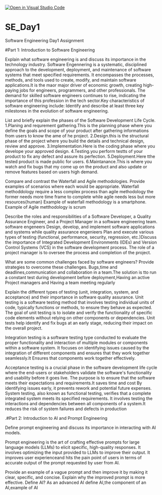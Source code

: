 [![Open in Visual Studio Code](https://classroom.github.com/assets/open-in-vscode-2e0aaae1b6195c2367325f4f02e2d04e9abb55f0b24a779b69b11b9e10269abc.svg)](https://classroom.github.com/online_ide?assignment_repo_id=15575392&assignment_repo_type=AssignmentRepo)
# SE_Day1
Software Engineering Day1 Assignment

#Part 1: Introduction to Software Engineering

Explain what software engineering is and discuss its importance in the technology industry.
Software Engennering is a systematic, disciplined approach to the development, deployment, and maintenance of software systems that meet specified requirements. It encompasses the processes, methods, and tools used to create, modify, and maintain software applications.It is the maor major driver of economic growth, creating high-paying jobs for engineers, programmers, and other professionals. The demand for skilled software engineers continues to rise, indicating the importance of this profession in the tech sector.Key characteristics of software engineering include:
Identify and describe at least three key milestones in the evolution of software engineering.


List and briefly explain the phases of the Software Development Life Cycle.
1.Planing and requrement gathering.This is the planning phase where you define the goals and scope of your product after gathering informations from users to know the ame of he project.
2.Design.this is the structural phase of the project where you build the details and technical design, review and approve.
3.Implementation.Here is the coding phase where you develope your approved design.
4.Testing.you perform testts of your product to fix any defect and assure its perfection.
5.Deployment.Here tthe tested product is made public for users.
6.Maintanance.This is where you watch and fix bugs that my come up on the product and also update or remove features based on users high demand.

Compare and contrast the Waterfall and Agile methodologies. Provide examples of scenarios where each would be appropriate.
Waterfall methoddology require a less complex process than agile methodology the former needs more time frame to complete while agile needs less but more resources{human}
Example of waterfall methodology is a smartphone.
Example of Agile metthodology is scrum

Describe the roles and responsibilities of a Software Developer, a Quality Assurance Engineer, and a Project Manager in a software engineering team.
software engeneers Design, develop, and implement software applications and systems
while quality assurance engenieers  Plan and execute various types of testing (functional, performance, security, regression, etc.)Discuss the importance of Integrated Development Environments (IDEs) and Version Control Systems (VCS) in the software development process.
The role of a project manager is to oversee the process and completion of the project.


What are some common challenges faced by software engineers? Provide strategies to overcome these challenges.
Bugs,time and deadlines,communication and collaboration in a team.The solution is tto run a constant test during development before deployment,Having an active Project managers and Having a team meeting regularly

Explain the different types of testing (unit, integration, system, and acceptance) and their importance in software quality assurance.
Unit testing is a software testing method that involves testing individual units of code, typically functions or methods, to ensure they behave as expected. The goal of unit testing is to isolate and verify the functionality of specific code elements without relying on other components or dependencies. Unit tests help identify and fix bugs at an early stage, reducing their impact on the overall project.

Integration testing is a software testing type conducted to evaluate the proper functionality and interaction of multiple modules or components within a software system. It focuses on identifying issues caused by the integration of different components and ensures that they work together seamlessly.It  Ensures that components work together effectively.

Acceptance testing is a crucial phase in the software development life cycle where the end-users or stakeholders validate the software's functionality and usability before it goes live. The purpose is to ensure that the software meets their expectations and requirements.It saves time and cost  By identifying issues early, it prevents rework and potential future expenses.
System testing, also known as functional testing, verifies that a complete integrated system meets its specified requirements. It involves testing the interactions and dependencies between all components of a system.It reduces the risk of system failures and defects in production

.#Part 2: Introduction to AI and Prompt Engineering


Define prompt engineering and discuss its importance in interacting with AI models.

Prompt engineering is the art of crafting effective prompts for large language models (LLMs) to elicit specific, high-quality responses. It involves optimizing the input provided to LLMs to improve their output.
It improves user experienceand hits the pain point of users in terms of accurate output of the prompt requested by user from AI.

Provide an example of a vague prompt and then improve it by making it clear, specific, and concise. Explain why the improved prompt is more effective.
Define AI?    As an advanced AI define AI,the component of an AI,example of AI

